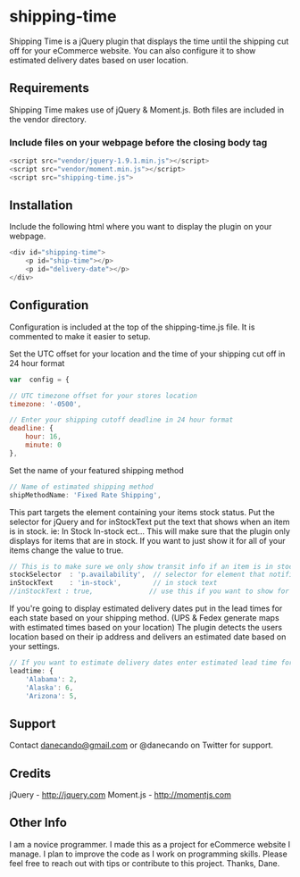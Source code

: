 shipping-time
=============

Shipping Time is a jQuery plugin that displays the time until the shipping cut off for your eCommerce website. You can also configure it to show estimated delivery dates based on user location.

## Requirements 
Shipping Time makes use of jQuery & Moment.js. Both files are included in the vendor directory. 

### Include files on your webpage before the closing body tag
```javascript
<script src="vendor/jquery-1.9.1.min.js"></script>
<script src="vendor/moment.min.js"></script>
<script src="shipping-time.js">
```

## Installation 
Include the following html where you want to display the plugin on your webpage.
```javascript
<div id="shipping-time">
    <p id="ship-time"></p>
    <p id="delivery-date"></p>
</div>
```

## Configuration 
Configuration is included at the top of the shipping-time.js file. It is commented to make it easier to setup. 

Set the UTC offset for your location and the time of your shipping cut off in 24 hour format
```javascript
var  config = {

// UTC timezone offset for your stores location
timezone: '-0500',

// Enter your shipping cutoff deadline in 24 hour format
deadline: {
    hour: 16,
    minute: 0
},
```


Set the name of your featured shipping method 
```javascript
// Name of estimated shipping method
shipMethodName: 'Fixed Rate Shipping',
`````

This part targets the element containing your items stock status. Put the selector for jQuery and for inStockText put the text that shows when an item is in stock. ie: In Stock In-stock ect... This will make sure that the plugin only displays for items that are in stock. If you want to just show it for all of your items change the value to true.
```javascript
// This is to make sure we only show transit info if an item is in stock!
stockSelector  : 'p.availability',  // selector for element that notifies stock status
inStockText    : 'in-stock',        // in stock text  
//inStockText : true,              // use this if you want to show for all items
```

If you're going to display estimated delivery dates put in the lead times for each state based on your shipping method. (UPS & Fedex generate maps with estimated times based on your location) The plugin detects the users location based on their ip address and delivers an estimated date based on your settings.
```javascript
// If you want to estimate delivery dates enter estimated lead time for each state in days
leadtime: {
    'Alabama': 2,
    'Alaska': 6,
    'Arizona': 5,
```


## Support
Contact danecando@gmail.com or @danecando on Twitter for support.

## Credits
jQuery - http://jquery.com
Moment.js - http://momentjs.com

## Other Info
I am a novice programmer. I made this as a project for eCommerce website I manage. I plan to improve the code as I work on programming skills. Please feel free to reach out with tips or contribute to this project. Thanks, Dane.